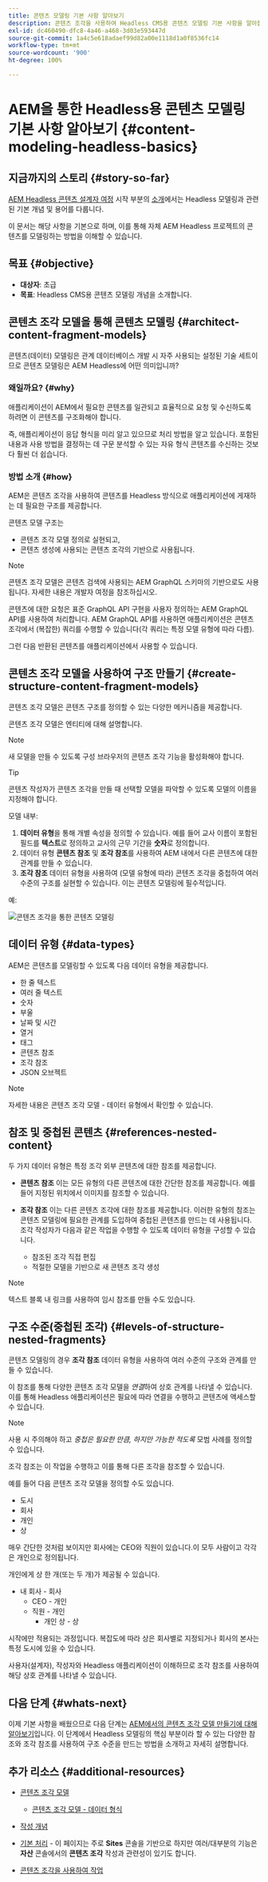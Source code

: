 ```yaml
---
title: 콘텐츠 모델링 기본 사항 알아보기
description: 콘텐츠 조각을 사용하여 Headless CMS용 콘텐츠 모델링 기본 사항을 알아봅니다.
exl-id: dc460490-dfc8-4a46-a468-3d03e593447d
source-git-commit: 1a4c5e618adaef99d82a00e1118d1a0f8536fc14
workflow-type: tm+mt
source-wordcount: '900'
ht-degree: 100%

---
```


# AEM을 통한 Headless용 콘텐츠 모델링 기본 사항 알아보기 {#content-modeling-headless-basics}

## 지금까지의 스토리 {#story-so-far}

[AEM Headless 콘텐츠 설계자 여정](overview.md) 시작 부분의 [소개](introduction.md)에서는 Headless 모델링과 관련된 기본 개념 및 용어를 다룹니다.

이 문서는 해당 사항을 기본으로 하며, 이를 통해 자체 AEM Headless 프로젝트의 콘텐츠를 모델링하는 방법을 이해할 수 있습니다.

## 목표 {#objective}

* **대상자**: 초급
* **목표**: Headless CMS용 콘텐츠 모델링 개념을 소개합니다.

## 콘텐츠 조각 모델을 통해 콘텐츠 모델링 {#architect-content-fragment-models}

콘텐츠(데이터) 모델링은 관계 데이터베이스 개발 시 자주 사용되는 설정된 기술 세트이므로 콘텐츠 모델링은 AEM Headless에 어떤 의미입니까?

### 왜일까요? {#why}

애플리케이션이 AEM에서 필요한 콘텐츠를 일관되고 효율적으로 요청 및 수신하도록 하려면 이 콘텐츠를 구조화해야 합니다.

즉, 애플리케이션이 응답 형식을 미리 알고 있으므로 처리 방법을 알고 있습니다. 포함된 내용과 사용 방법을 결정하는 데 구문 분석할 수 있는 자유 형식 콘텐츠를 수신하는 것보다 훨씬 더 쉽습니다.

### 방법 소개 {#how}

AEM은 콘텐츠 조각을 사용하여 콘텐츠를 Headless 방식으로 애플리케이션에 게재하는 데 필요한 구조를 제공합니다.

콘텐츠 모델 구조는

* 콘텐츠 조각 모델 정의로 실현되고,
* 콘텐츠 생성에 사용되는 콘텐츠 조각의 기반으로 사용됩니다.

>[!NOTE]
>
>콘텐츠 조각 모델은 콘텐츠 검색에 사용되는 AEM GraphQL 스키마의 기반으로도 사용됩니다. 자세한 내용은 개발자 여정을 참조하십시오.

콘텐츠에 대한 요청은 표준 GraphQL API 구현을 사용자 정의하는 AEM GraphQL API를 사용하여 처리합니다. AEM GraphQL API를 사용하면 애플리케이션은 콘텐츠 조각에서 (복잡한) 쿼리를 수행할 수 있습니다(각 쿼리는 특정 모델 유형에 따라 다름).

그런 다음 반환된 콘텐츠를 애플리케이션에서 사용할 수 있습니다.

## 콘텐츠 조각 모델을 사용하여 구조 만들기 {#create-structure-content-fragment-models}

콘텐츠 조각 모델은 콘텐츠 구조를 정의할 수 있는 다양한 메커니즘을 제공합니다.

콘텐츠 조각 모델은 엔티티에 대해 설명합니다.

>[!NOTE]
>새 모델을 만들 수 있도록 구성 브라우저의 콘텐츠 조각 기능을 활성화해야 합니다.

>[!TIP]
>
>콘텐츠 작성자가 콘텐츠 조각을 만들 때 선택할 모델을 파악할 수 있도록 모델의 이름을 지정해야 합니다.

모델 내부:

1. **데이터 유형**을 통해 개별 속성을 정의할 수 있습니다.
예를 들어 교사 이름이 포함된 필드를 **텍스트**&#x200B;로 정의하고 교사의 근무 기간을 **숫자**&#x200B;로 정의합니다.
1. 데이터 유형 **콘텐츠 참조** 및 **조각 참조**&#x200B;를 사용하여 AEM 내에서 다른 콘텐츠에 대한 관계를 만들 수 있습니다.
1. **조각 참조** 데이터 유형을 사용하여 (모델 유형에 따라) 콘텐츠 조각을 중첩하여 여러 수준의 구조를 실현할 수 있습니다. 이는 콘텐츠 모델링에 필수적입니다.

예:

![콘텐츠 조각을 통한 콘텐츠 모델링](assets/headless-modeling-01.png "콘텐츠 조각을 통한 콘텐츠 모델링")

## 데이터 유형 {#data-types}

AEM은 콘텐츠를 모델링할 수 있도록 다음 데이터 유형을 제공합니다.

* 한 줄 텍스트
* 여러 줄 텍스트
* 숫자
* 부울
* 날짜 및 시간
* 열거
* 태그
* 콘텐츠 참조
* 조각 참조
* JSON 오브젝트

>[!NOTE]
>
>자세한 내용은 콘텐츠 조각 모델 - 데이터 유형에서 확인할 수 있습니다.

## 참조 및 중첩된 콘텐츠 {#references-nested-content}

두 가지 데이터 유형은 특정 조각 외부 콘텐츠에 대한 참조를 제공합니다.

* **콘텐츠 참조**
이는 모든 유형의 다른 콘텐츠에 대한 간단한 참조를 제공합니다.
예를 들어 지정된 위치에서 이미지를 참조할 수 있습니다.

* **조각 참조**
이는 다른 콘텐츠 조각에 대한 참조를 제공합니다.
이러한 유형의 참조는 콘텐츠 모델링에 필요한 관계를 도입하여 중첩된 콘텐츠를 만드는 데 사용됩니다.
조각 작성자가 다음과 같은 작업을 수행할 수 있도록 데이터 유형을 구성할 수 있습니다.
   * 참조된 조각 직접 편집
   * 적절한 모델을 기반으로 새 콘텐츠 조각 생성

>[!NOTE]
>
>텍스트 블록 내 링크를 사용하여 임시 참조를 만들 수도 있습니다.

## 구조 수준(중첩된 조각) {#levels-of-structure-nested-fragments}

콘텐츠 모델링의 경우 **조각 참조** 데이터 유형을 사용하여 여러 수준의 구조와 관계를 만들 수 있습니다.

이 참조를 통해 다양한 콘텐츠 조각 모델을 *연결*&#x200B;하여 상호 관계를 나타낼 수 있습니다. 이를 통해 Headless 애플리케이션은 필요에 따라 연결을 수행하고 콘텐츠에 액세스할 수 있습니다.

>[!NOTE]
>
>사용 시 주의해야 하고 *중첩은 필요한 만큼, 하지만 가능한 적도록* 모범 사례를 정의할 수 있습니다.

조각 참조는 이 작업을 수행하고 이를 통해 다른 조각을 참조할 수 있습니다.

예를 들어 다음 콘텐츠 조각 모델을 정의할 수도 있습니다.

* 도시
* 회사
* 개인
* 상

매우 간단한 것처럼 보이지만 회사에는 CEO와 직원이 있습니다.이 모두 사람이고 각각은 개인으로 정의됩니다.

개인에게 상 한 개(또는 두 개)가 제공될 수 있습니다.

* 내 회사 - 회사
   * CEO - 개인
   * 직원 - 개인
      * 개인 상 - 상

시작에만 적용되는 과정입니다. 복잡도에 따라 상은 회사별로 지정되거나 회사의 본사는 특정 도시에 있을 수 있습니다.

사용자(설계자), 작성자와 Headless 애플리케이션이 이해하므로 조각 참조를 사용하여 해당 상호 관계를 나타낼 수 있습니다.

## 다음 단계 {#whats-next}

이제 기본 사항을 배웠으므로 다음 단계는 [AEM에서의 콘텐츠 조각 모델 만들기에 대해 알아보기](model-structure.md)입니다. 이 단계에서 Headless 모델링의 핵심 부분이라 할 수 있는 다양한 참조와 조각 참조를 사용하여 구조 수준을 만드는 방법을 소개하고 자세히 설명합니다.

## 추가 리소스 {#additional-resources}

* [콘텐츠 조각 모델](/help/sites-cloud/administering/content-fragments/content-fragment-models.md)

   * [콘텐츠 조각 모델 - 데이터 형식](/help/sites-cloud/administering/content-fragments/content-fragment-models.md#data-types)

* [작성 개념](/help/sites-cloud/authoring/author-publish.md)

* [기본 처리](/help/sites-cloud/authoring/basic-handling.md) - 이 페이지는 주로 **Sites** 콘솔을 기반으로 하지만 여러/대부분의 기능은 **자산** 콘솔에서의 **콘텐츠 조각** 작성과 관련성이 있기도 합니다.

* [콘텐츠 조각을 사용하여 작업](/help/sites-cloud/administering/content-fragments/overview.md)
